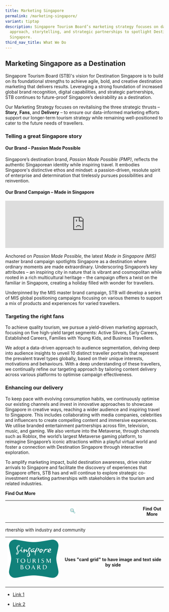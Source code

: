 ```yaml
---
title: Marketing Singapore
permalink: /marketing-singapore/
variant: tiptap
description: Singapore Tourism Board’s marketing strategy focuses on data-driven
  approach, storytelling, and strategic partnerships to spotlight Destination
  Singapore.
third_nav_title: What We Do
---
```

<h2>Marketing Singapore as a Destination</h2>
<p>Singapore Tourism Board (STB)'s vision for Destination Singapore is to
build on its foundational strengths to achieve agile, bold, and creative
destination marketing that delivers results. Leveraging a strong foundation
of increased global brand recognition, digital capabilities, and strategic
partnerships, STB continues to future-proof Singapore’s desirability as
a destination.</p>
<p>Our Marketing Strategy focuses on revitalising the three strategic thrusts
– <strong>Story</strong>, <strong>Fans</strong>, and <strong>Delivery</strong> –
to ensure our data-informed marketing efforts support our longer-term tourism
strategy while remaining well-positioned to cater to the future needs of
travellers.</p>
<h3>Telling a great Singapore story</h3>
<h4><strong>Our Brand – Passion Made Possible</strong></h4>
<p>Singapore’s destination brand, <em>Passion Made Possible (PMP)</em>, reflects
the authentic Singaporean identity while inspiring travel. It embodies
Singapore's distinctive ethos and mindset: a passion-driven, resolute spirit
of enterprise and determination that tirelessly pursues possibilities and
reinvention.</p>
<h4><strong>Our Brand Campaign – Made in Singapore</strong></h4>
<div class="iframe-wrapper">
<iframe width="100%" allowfullscreen="true" frameborder="0" src="https://www.youtube.com/embed/kij3n1iikKc?si=MLMRnsBjN8csTfDb"></iframe>
</div>
<p>Anchored on<em> Passion Made Possible</em>, the latest <em>Made in Singapore (MIS) </em>master
brand campaign spotlights Singapore as a destination where ordinary moments
are made extraordinary. Underscoring Singapore’s key attributes – an inspiring
city in nature that is vibrant and cosmopolitan while rooted in a rich
multicultural heritage – the campaign offers a twist on the familiar in
Singapore, creating a holiday filled with wonder for travellers.&nbsp;</p>
<p>Underpinned by the MIS master brand campaign, STB will develop a series
of MIS global positioning campaigns focusing on various themes to support
a mix of products and experiences for varied travellers.</p>
<h3>Targeting the right fans</h3>
<p>​​To achieve quality tourism, we pursue a yield-driven marketing approach,
focusing on five high-yield target segments: Active Silvers, Early Careers,
Established Careers, Families with Young Kids, and Business Travellers.</p>
<p>We adopt a data-driven approach to audience segmentation, delving deep
into audience insights to unveil 10 distinct traveller portraits that represent
the prevalent travel types globally, based on their unique interests, motivations
and behaviours. With a deep understanding of these travellers, we continually
refine our targeting approach by tailoring content delivery across various
platforms to optimise campaign effectiveness.</p>
<h3>Enhancing our delivery</h3>
<p>To keep pace with evolving consumption habits, we continuously optimise
our existing channels and invest in innovative approaches to showcase Singapore
in creative ways, reaching a wider audience and inspiring travel to Singapore.
This includes collaborating with media companies, celebrities and influencers
to create compelling content and immersive experiences. We utilise branded
entertainment partnerships across film, television, music, and gaming.
We also venture into the Metaverse, through channels such as Roblox, the
world’s largest Metaverse gaming platform, to reimagine Singapore’s iconic
attractions within a playful virtual world and foster a connection with
Destination Singapore through interactive exploration.</p>
<p>To amplify marketing impact, build destination awareness, drive visitor
arrivals to Singapore and facilitate the discovery of experiences that
Singapore offers, STB has and will continue to explore strategic co-investment
marketing partnerships with stakeholders in the tourism and related industries.</p>
<p></p>
<p><strong>Find Out More</strong>
</p>
<table style="minWidth: 75px">
<colgroup>
<col>
<col>
<col>
</colgroup>
<tbody>
<tr>
<th rowspan="1" colspan="1">
<div class="isomer-image-wrapper">
<img style="width: 5%;" height="auto" width="100%" alt="Find out more" src="/images/CG_FOM1_v2.png">
</div>
</th>
<th rowspan="1" colspan="2">
<p><strong>Find Out More</strong>
</p>
</th>
</tr>
</tbody>
</table>
<p>rtnership with&nbsp;industry and community</p>
<table style="minWidth: 50px">
<colgroup>
<col>
<col>
</colgroup>
<tbody>
<tr>
<th rowspan="1" colspan="1">
<div class="isomer-image-wrapper">
<img style="width: 100%" height="auto" width="100%" alt="" src="/images/stb_logo.svg">
</div>
<p></p>
</th>
<th rowspan="1" colspan="1">
<p>Uses "card grid" to have image and text side by side</p>
</th>
</tr>
</tbody>
</table>
<p></p>
<p></p>
<p></p>
<ul data-tight="true" class="tight">
<li>
<p><u>Link 1</u>
</p>
</li>
<li>
<p><u>Link 2</u>
</p>
</li>
</ul>
<p></p>